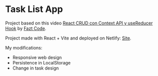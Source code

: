 # Task List App

Project based on this video [React CRUD con Context API y useReducer Hook](https://www.youtube.com/watch?v=jLpPc_J2_xo) by [Fazt Code](https://www.youtube.com/@FaztCode).

Project made with React + Vite and deployed on Netlify: [Site]().

My modifications:
- Responsive web design
- Persistence in LocalStorage
- Change in task design